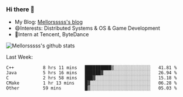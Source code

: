 ### Hi there 👋

- My Blog: [Mellorsssss's blog](https://mellorsssss.com/)
- 😄Interests: Distributed Systems & OS & Game Development
- 🤔Intern at Tencent, ByteDance


![Mellorsssss's github stats](https://github-readme-stats.vercel.app/api?username=Mellorsssss&show_icons=true&theme=radical)

<!-- ![Top Langs](https://github-readme-stats.vercel.app/api/top-langs/?username=anuraghazra&hide=javascript,html,typescript,css,glsl) -->

<!--
**Mellorsssss/Mellorsssss** is a ✨ _special_ ✨ repository because its `README.md` (this file) appears on your GitHub profile.

Here are some ideas to get you started:

- 🔭 I’m currently working on ...
- 🌱 I’m currently learning ...
- 👯 I’m looking to collaborate on ...
- 🤔 I’m looking for help with ...
- 💬 Ask me about ...
- 📫 How to reach me: ...
- 😄 Pronouns: ...
- ⚡ Fun fact: ...
-->

Last Week:
<!--START_SECTION:waka-->

```text
C++           8 hrs 11 mins   ██████████▒░░░░░░░░░░░░░░   41.81 %
Java          5 hrs 16 mins   ██████▓░░░░░░░░░░░░░░░░░░   26.94 %
C             2 hrs 58 mins   ███▓░░░░░░░░░░░░░░░░░░░░░   15.18 %
CMake         1 hr 13 mins    █▓░░░░░░░░░░░░░░░░░░░░░░░   06.28 %
Other         59 mins         █▒░░░░░░░░░░░░░░░░░░░░░░░   05.03 %
```

<!--END_SECTION:waka-->
